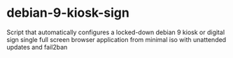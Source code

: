 # debian-9-kiosk-sign
Script that automatically configures a locked-down debian 9 kiosk or digital sign single full screen browser application from minimal iso with unattended updates and fail2ban 
